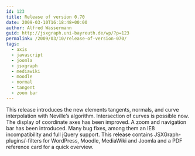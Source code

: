 ```yaml
---
id: 123
title: Release of version 0.70
date: 2009-03-10T16:18:48+00:00
author: Alfred Wassermann
guid: http://jsxgraph.uni-bayreuth.de/wp/?p=123
permalink: /2009/03/10/release-of-version-070/
tags:
  - axis
  - javascript
  - joomla
  - jsxgraph
  - mediawiki
  - moodle
  - normal
  - tangent
  - zoom bar
---
```

This release introduces the new elements tangents, normals, and curve interpolation with Neville&#8217;s algorithm. Intersection of curves is possible now. The display of coordinate axes has been improved. A zoom and navigation bar has been introduced. Many bug fixes, among them an IE8 incompatibility and full jQuery support. This release contains JSXGraph-plugins/-filters for WordPress, Moodle, MediaWiki and Joomla and a PDF reference card for a quick overview.